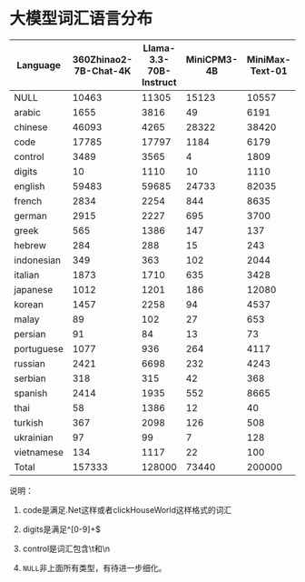 # 大模型词汇语言分布

| Language | 360Zhinao2-7B-Chat-4K | Llama-3.3-70B-Instruct | MiniCPM3-4B | MiniMax-Text-01 | Mistral-7B-Instruct-v0.3 | OLMoE-1B-7B-0924 | Phi-3.5-mini-instruct | Phi-4 | RWKV | Yi-1.5-34B-Chat | deepseek_v3 | gemma-2-9b-it | glm-4-9b-chat | gpt-4o | internlm3-8b-instruct | qwen2.5-72b | telechat-7B |
|----------|---|---|---|---|---|---|---|---|---|---|---|---|---|---|---|---|---|
| NULL | 10463 | 11305 | 15123 | 10557 | 8685 | 3353 | 8857 | 7191 | 34587 | 11009 | 9060 | 64736 | 8115 | 30897 | 30263 | 14698 | 15827 |
| arabic | 1655 | 3816 | 49 | 6191 | 74 | 98 | 64 | 134 | 109 | 23 | 3221 | 6158 | 2026 | 8098 | 13126 | 3666 | 35 |
| chinese | 46093 | 4265 | 28322 | 38420 | 1459 | 313 | 700 | 839 | 8244 | 21356 | 35184 | 21762 | 28478 | 7449 | 10364 | 24966 | 29919 |
| code | 17785 | 17797 | 1184 | 6179 | 147 | 130 | 144 | 17785 | 219 | 1189 | 2448 | 5062 | 17787 | 10972 | 499 | 17785 | 2348 |
| control | 3489 | 3565 | 4 | 1809 | 1 | 196 | 1 | 3488 | 81 | 9 | 1011 | 64 | 3489 | 3381 | 0 | 3488 | 790 |
| digits | 10 | 1110 | 10 | 1110 | 10 | 2036 | 10 | 1110 | 110 | 10 | 1110 | 10 | 541 | 1110 | 10 | 10 | 2619 |
| english | 59483 | 59685 | 24733 | 82035 | 16376 | 38521 | 13710 | 57900 | 15935 | 25434 | 54826 | 88122 | 61741 | 85448 | 26684 | 58171 | 67046 |
| french | 2834 | 2254 | 844 | 8635 | 872 | 1194 | 1251 | 2204 | 676 | 871 | 2413 | 8404 | 3034 | 5667 | 1324 | 2427 | 9924 |
| german | 2915 | 2227 | 695 | 3700 | 881 | 988 | 1469 | 2127 | 551 | 725 | 2402 | 9500 | 3460 | 6568 | 5605 | 2284 | 2922 |
| greek | 565 | 1386 | 147 | 137 | 62 | 184 | 65 | 52 | 118 | 28 | 625 | 1248 | 838 | 1509 | 79 | 136 | 195 |
| hebrew | 284 | 288 | 15 | 243 | 38 | 30 | 36 | 285 | 40 | 4 | 712 | 1313 | 284 | 2596 | 14 | 3424 | 157 |
| indonesian | 349 | 363 | 102 | 2044 | 73 | 134 | 72 | 322 | 78 | 99 | 540 | 1997 | 360 | 1051 | 244 | 323 | 3716 |
| italian | 1873 | 1710 | 635 | 3428 | 629 | 879 | 824 | 1625 | 433 | 686 | 1806 | 6350 | 2300 | 3463 | 1098 | 1672 | 3573 |
| japanese | 1012 | 1201 | 186 | 12080 | 170 | 217 | 166 | 291 | 486 | 102 | 970 | 7332 | 1046 | 962 | 111 | 2185 | 363 |
| korean | 1457 | 2258 | 94 | 4537 | 347 | 27 | 113 | 290 | 1044 | 29 | 1132 | 2319 | 557 | 2385 | 6407 | 3483 | 360 |
| malay | 89 | 102 | 27 | 653 | 23 | 33 | 21 | 81 | 22 | 23 | 178 | 682 | 95 | 355 | 113 | 83 | 1174 |
| persian | 91 | 84 | 13 | 73 | 15 | 17 | 17 | 84 | 12 | 14 | 44 | 68 | 88 | 101 | 24 | 84 | 63 |
| portuguese | 1077 | 936 | 264 | 4117 | 275 | 396 | 387 | 889 | 269 | 271 | 970 | 3827 | 1262 | 3244 | 650 | 1038 | 5023 |
| russian | 2421 | 6698 | 232 | 4243 | 1792 | 468 | 3012 | 910 | 1700 | 1236 | 5388 | 13398 | 9926 | 14451 | 16220 | 4307 | 952 |
| serbian | 318 | 315 | 42 | 368 | 39 | 45 | 41 | 278 | 32 | 36 | 218 | 264 | 305 | 511 | 483 | 280 | 250 |
| spanish | 2414 | 1935 | 552 | 8665 | 612 | 793 | 846 | 1861 | 469 | 548 | 1954 | 8791 | 2793 | 5489 | 1115 | 2006 | 8940 |
| thai | 58 | 1386 | 12 | 40 | 57 | 28 | 44 | 58 | 58 | 3 | 1247 | 1287 | 58 | 1561 | 9081 | 2570 | 48 |
| turkish | 367 | 2098 | 126 | 508 | 100 | 157 | 118 | 328 | 158 | 256 | 288 | 1938 | 766 | 1696 | 325 | 1321 | 731 |
| ukrainian | 97 | 99 | 7 | 128 | 8 | 8 | 7 | 96 | 7 | 8 | 63 | 49 | 100 | 116 | 22 | 100 | 109 |
| vietnamese | 134 | 1117 | 22 | 100 | 23 | 35 | 25 | 124 | 91 | 23 | 190 | 1319 | 803 | 920 | 4708 | 1136 | 3051 |
| Total | 157333 | 128000 | 73440 | 200000 | 32768 | 50280 | 32000 | 100352 | 65529 | 63992 | 128000 | 256000 | 150252 | 200000 | 128569 | 151643 | 160135 |


说明：

1. code是满足.Net这样或者clickHouseWorld这样格式的词汇

2. digits是满足^[0-9]+$

3. control是词汇包含\t和\n

4. `NULL`非上面所有类型，有待进一步细化。
